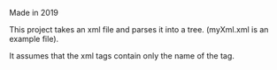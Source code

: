 Made in 2019

This project takes an xml file and parses it into a tree. (myXml.xml is an example file).

It assumes that the xml tags contain only the name of the tag.
